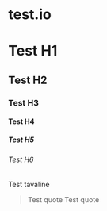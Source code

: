 # test.io

# Test H1
## Test H2
### Test H3
#### Test H4
##### Test H5
###### Test H6
Test tavaline

>Test quote
> Test quote
